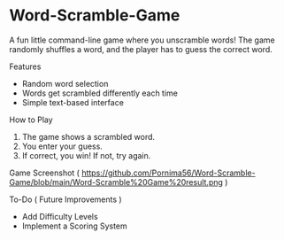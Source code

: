 # Word-Scramble-Game
A fun little command-line game where you unscramble words! The game randomly shuffles a word, and the player has to guess the correct word.

Features
*  Random word selection
*  Words get scrambled differently each time
*  Simple text-based interface

How to Play
1. The game shows a scrambled word.
2. You enter your guess.
3. If correct, you win! If not, try again.

Game Screenshot 
( https://github.com/Pornima56/Word-Scramble-Game/blob/main/Word-Scramble%20Game%20result.png )

To-Do ( Future Improvements )
- Add Difficulty Levels
- Implement a Scoring System
